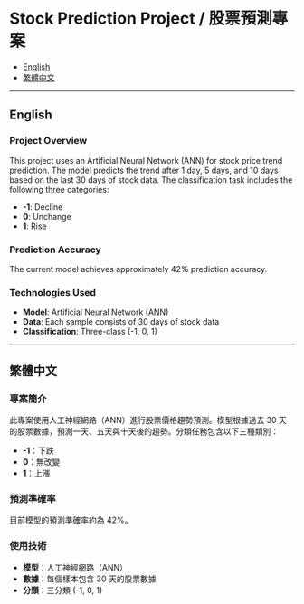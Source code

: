 # Stock Prediction Project / 股票預測專案

- [English](#English)  
- [繁體中文](#繁體中文)

---

## English

### Project Overview

This project uses an Artificial Neural Network (ANN) for stock price trend prediction. The model predicts the trend after 1 day, 5 days, and 10 days based on the last 30 days of stock data. The classification task includes the following three categories:  
- **-1**: Decline
- **0**: Unchange  
- **1**: Rise

### Prediction Accuracy

The current model achieves approximately 42% prediction accuracy.

### Technologies Used

- **Model**: Artificial Neural Network (ANN)  
- **Data**: Each sample consists of 30 days of stock data  
- **Classification**: Three-class (-1, 0, 1)

---

## 繁體中文

### 專案簡介

此專案使用人工神經網路（ANN）進行股票價格趨勢預測。模型根據過去 30 天的股票數據，預測一天、五天與十天後的趨勢。分類任務包含以下三種類別：  
- **-1**：下跌  
- **0**：無改變  
- **1**：上漲

### 預測準確率

目前模型的預測準確率約為 42%。

### 使用技術

- **模型**：人工神經網路（ANN）  
- **數據**：每個樣本包含 30 天的股票數據  
- **分類**：三分類 (-1, 0, 1)
